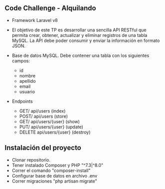 ## Code Challenge - Alquilando

- Framework Laravel v8
- El objetivo de este TP es desarrollar una sencilla API RESTful que permita crear, obtener,
  actualizar y eliminar registros de una tabla MySQL. La API debe poder consumir y enviar la
  información en formato JSON.
  
- Base de datos MySQL. Debe contener una tabla con los siguientes campos:
    - id
    - nombre
    - apellido
    - email
    - usuario

- Endpoints
    - GET/ api/users (index)
    - POST/ api/users (store)
    - GET/ api/users/{user} (show)
    - PUT/ api/users/{user} (update)
    - DELETE api/users/{user} (destroy)

## Instalación del proyecto

- Clonar repositorio.
- Tener instalado Composer y PHP "^7.3|^8.0"
- Correr el comando "composer-install"
- Configurar base de datos en archivo .env
- Correr migraciones "php artisan migrate"


